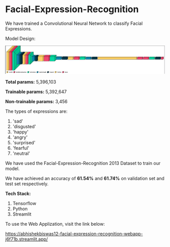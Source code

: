 # Facial-Expression-Recognition

We have trained a Convolutional Neural Network to classify Facial Expressions. 

Model Design:

![alt text](https://github.com/AbhishekBiswas12/Facial-Expression-Recognition/blob/main/Model.jpg)

**Total params:** 5,396,103

**Trainable params:** 5,392,647

**Non-trainable params:** 3,456

The types of expressions are:

1. 'sad'
2. 'disgusted'
3. 'happy' 
4. 'angry'
5. 'surprised'
6. 'fearful'
7. 'neutral'

We have used the Facial-Expression-Recognition 2013 Dataset to train our model.

We have achieved an accuracy of **61.54%** and **61.74%** on validation set and test set respectively.

**Tech Stack:**
  1. Tensorflow
  2. Python
  3. Streamlit

To use the Web Applization, visit the link below:

https://abhishekbiswas12-facial-expression-recognition-webapp-j6f71b.streamlit.app/
